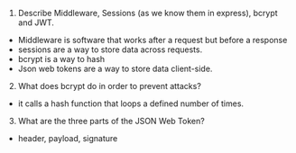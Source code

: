 <!-- Answers to the Short Answer Essay Questions go here -->

1.  Describe Middleware, Sessions (as we know them in express), bcrypt and JWT.
  * Middleware is software that works after a request but before a response
  * sessions are a way to store data across requests. 
  * bcrypt is a way to hash
  * Json web tokens are a way to store data client-side.

2.  What does bcrypt do in order to prevent attacks?
  * it calls a hash function that loops a defined number of times.

3.  What are the three parts of the JSON Web Token?
  * header, payload, signature
